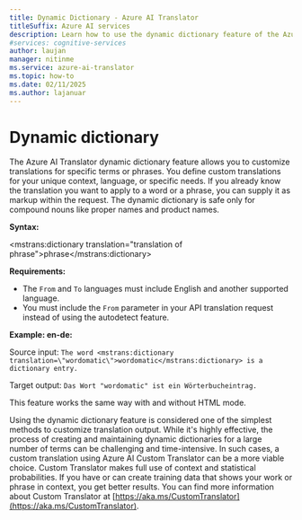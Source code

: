 ```yaml
---
title: Dynamic Dictionary - Azure AI Translator
titleSuffix: Azure AI services
description: Learn how to use the dynamic dictionary feature of the Azure AI Translator.
#services: cognitive-services
author: laujan
manager: nitinme
ms.service: azure-ai-translator
ms.topic: how-to
ms.date: 02/11/2025
ms.author: lajanuar
---
```


# Dynamic dictionary

The Azure AI Translator dynamic dictionary feature allows you to customize translations for specific terms or phrases. You define custom translations for your unique context, language, or specific needs. If you already know the translation you want to apply to a word or a phrase, you can supply it as markup within the request. The dynamic dictionary is safe only for compound nouns like proper names and product names.

**Syntax:**

<mstrans:dictionary translation="translation of phrase">phrase</mstrans:dictionary>

**Requirements:**

* The `From` and `To` languages must include English and another supported language. 
* You must include the `From` parameter in your API translation request instead of using the autodetect feature. 

**Example: en-de:**

Source input: `The word <mstrans:dictionary translation=\"wordomatic\">wordomatic</mstrans:dictionary> is a dictionary entry.`

Target output: `Das Wort "wordomatic" ist ein Wörterbucheintrag.`

This feature works the same way with and without HTML mode.

Using the dynamic dictionary feature is considered one of the simplest methods to customize translation output. While it's highly effective, the process of creating and maintaining dynamic dictionaries for a large number of terms can be challenging and time-intensive. In such cases, a custom translation using Azure AI Custom Translator can be a more viable choice. Custom Translator makes full use of context and statistical probabilities. If you have or can create training data that shows your work or phrase in context, you get better results. You can find more information about Custom Translator at [https://aka.ms/CustomTranslator](https://aka.ms/CustomTranslator).
